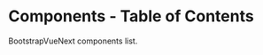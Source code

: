 # Components - Table of Contents

<div class="lead mb-5">

BootstrapVueNext components list.

</div>

<TableOfContentsCard v-for="component in computedComponentsList" :key="component.name" class="my-3" :name="component.name" :description="component.description" :route="component.route" />

<script setup lang="ts">
import {withBase} from 'vitepress'
import {computed} from 'vue'
import TableOfContentsCard from '../components/TableOfContentsCard.vue'

const routeLocation = (name: string): string => withBase(`/docs/components/${name.toLowerCase()}`).trim().replaceAll(/\s+/g, '-')

const componentList: {name: string; description: string}[] = [
  {
    name: 'Accordion',
    description:
      'Easily toggle content visibility on your pages. Includes support for making accordions',
  },
  {
    name: 'Alert',
    description:
      'Provide contextual feedback messages for typical user actions with the handful of available and flexible alert messages',
  },
  {
    name: 'Avatar',
    description:
      'Custom component typically used to display a user profile as a picture, an icon, or short text',
  },
  {
    name: 'Badge',
    description: 'Small and adaptive tag for adding context to just about any content',
  },
  {
    name: 'Breadcrumb',
    description: `Indicate the current page's location within a navigational hierarchy.`,
  },
  {
    name: 'Button',
    description: 'Custom button component for actions in forms, dialogs, and more',
  },
  {
    name: 'Button Group',
    description: 'Group a series of buttons on a single line or stack them in a vertical column',
  },
  {
    name: 'Button Toolbar',
    description: 'Group a series of button-groups and/or input-groups together on a single line',
  },
  {
    name: 'Card',
    description:
      'A flexible and extensible content container. It includes options for headers and footers, a wide variety of content',
  },
  {
    name: 'Carousel',
    description:
      'A slideshow component for cycling through elements—images or slides of text—like a carousel',
  },
  {
    name: 'Collapse',
    description:
      'Easily toggle visibility of almost any content on your pages in a vertically collapsing container',
  },
  {
    name: 'Dropdown',
    description:
      'Toggleable, contextual overlays for displaying lists of links and actions in a dropdown menu format',
  },
  {
    name: 'Form',
    description:
      'Form component and helper components that optionally support inline form styles and validation states',
  },
  {
    name: 'Form Checkbox',
    description:
      'Custom checkbox input and checkbox group to replace the browser default checkbox input, built on top of semantic and accessible markup. Optionally supports switch styling',
  },
  {
    name: 'Form Group',
    description: 'The easiest way to add some structure to forms',
  },
  {
    name: 'Form Input',
    description:
      'Create various type inputs such as text, password, number, URL, email, search, range, date, and more',
  },
  {
    name: 'Form Radio',
    description: `Bootstrap's custom radio input to replace the browser default radio input.`,
  },
  {
    name: 'Form Select',
    description: 'Bootstrap custom select using custom styles',
  },
  {
    name: 'Form Tags',
    description:
      'Lightweight custom tagged input form control, with options for customized interface rendering, duplicate tag detection, and optional tag validation',
  },
  {
    name: 'Form Textarea',
    description:
      'Create multi-line text inputs with support for auto height sizing, minimum and maximum number of rows, and contextual states',
  },
  {
    name: 'Grid System',
    description: 'Lightweight utility components for making a flexible, responsive user interface',
  },
  {
    name: 'Image',
    description: 'Image component with responsive behavior',
  },
  {
    name: 'Input Group',
    description:
      'Easily extend form controls by adding text, buttons, or button groups on either side of textual inputs. ',
  },
  {
    name: 'Link',
    description: 'A simple wrapper for standard navigation components',
  },
  {
    name: 'List Group',
    description:
      'A flexible and powerful component for displaying a series of content. List Group items can be modified to support just about any content within',
  },
  {
    name: 'Modal',
    description:
      'Modals are flexible dialog, interruptive, prompts that can support a variety of use cases',
  },
  {
    name: 'Nav',
    description: 'The Nav component is a simple wrapper for building navigation components',
  },
  {
    name: 'Navbar',
    description:
      'The Navbar is typically the central location for branding, navigation, and other elements on the header',
  },
  {
    name: 'Offcanvas',
    description:
      'Offcanvas components are hidden sidebars for your app, usually opened by some event',
  },
  {
    name: 'Overlay',
    description: 'Visually obscure a particular element or component and its content',
  },
  {
    name: 'Pagination',
    description:
      'Quick first, previous, next, last, and page buttons for pagination control of another component',
  },
  {
    name: 'Placeholder',
    description:
      'Placeholder components can create a unique appearance to indicate something may still be loading',
  },
  {
    name: 'Popover',
    description: 'Popover provides a tooltip behavior over another component',
  },
  {
    name: 'Progress',
    description:
      'A custom progress component for displaying simple or complex progress bars, featuring support for horizontally stacked bars, animated backgrounds, and text labels',
  },
  {
    name: 'Spinner',
    description: `The spinner component can be used to show the loading state in your projects. They're rendered only with basic HTML and CSS as a lightweight Vue functional component.`,
  },
  {
    name: 'Table',
    description:
      'For displaying tabular data. Table supports pagination, filtering, sorting, custom rendering, events, and asynchronous data. For a simple display of tabular data without all the fancy features, use TableSimple',
  },
  {
    name: 'Tabs',
    description: 'Create a widget of tabbable panes of local content',
  },
  {
    name: 'Toast',
    description:
      'Push notifications to your visitors with a toast, a lightweight and easily customizable alert message',
  },
  {
    name: 'Form Spinbutton',
    description: ''
  }
]

const computedComponentsList = computed(() =>
  componentList
    .map((el) => ({
      name: el.name,
      description: el.description,
      route: routeLocation(el.name),
    }))
    .sort((a, b) => a.name.localeCompare(b.name))
)
</script>
